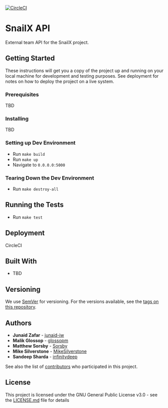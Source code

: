 [![CircleCI](https://circleci.com/gh/infinityworks/snailx_api/tree/develop.svg?style=svg)](https://circleci.com/gh/infinityworks/snailx_api/tree/develop)

# SnailX API

External team API for the SnailX project.

## Getting Started

These instructions will get you a copy of the project up and running on your local machine for development and testing purposes. See deployment for notes on how to deploy the project on a live system.

### Prerequisites

TBD

### Installing

TBD

### Setting up Dev Environment

- Run ```make build```
- Run ```make up```
- Navigate to ```0.0.0.0:5000```

### Tearing Down the Dev Environment

- Run ```make destroy-all```

## Running the Tests

- Run ```make test```

## Deployment

CircleCI

## Built With

* TBD

## Versioning

We use [SemVer](http://semver.org/) for versioning. For the versions available, see the [tags on this repository](https://github.com/your/project/tags). 

## Authors

* **Junaid Zafar** - [junaid-iw](https://github.com/junaid-iw)
* **Malik Glossop** - [glossopm](https://github.com/glossopm)
* **Matthew Sorsby** - [Sorsby](https://github.com/Sorsby)
* **Mike Silverstone** - [MikeSilverstone](https://github.com/MikeSilverstone)
* **Sandeep Sharda** - [infinitydeep](https://github.com/infinitydeep)

See also the list of [contributors](https://github.com/Sorsby/snailx_api/graphs/contributors) who participated in this project.

## License

This project is licensed under the GNU General Public License v3.0 - see the [LICENSE.md](LICENSE.md) file for details

